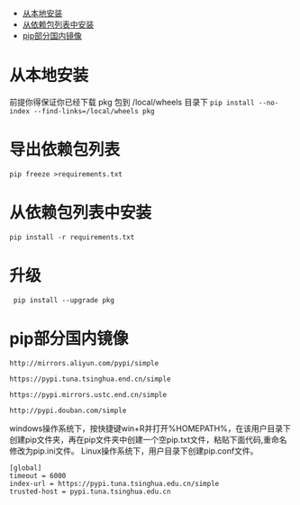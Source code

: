 - [ 从本地安装](#head1)
- [ 从依赖包列表中安装](#head2)
- [ pip部分国内镜像](#head3)
# <span id="head1"> 从本地安装</span>
前提你得保证你已经下载 pkg 包到 /local/wheels 目录下
```pip install --no-index --find-links=/local/wheels pkg```
# 导出依赖包列表
```pip freeze >requirements.txt```
# <span id="head2"> 从依赖包列表中安装</span>
```pip install -r requirements.txt```
# 升级
``` pip install --upgrade pkg```
# <span id="head3"> pip部分国内镜像</span>

```
http://mirrors.aliyun.com/pypi/simple

https://pypi.tuna.tsinghua.end.cn/simple

https://pypi.mirrors.ustc.end.cn/simple

http://pypi.douban.com/simple
```
windows操作系统下，按快捷键win+R并打开%HOMEPATH%，在该用户目录下创建pip文件夹，再在pip文件夹中创建一个空pip.txt文件，粘贴下面代码,重命名修改为pip.ini文件。
Linux操作系统下，用户目录下创建pip.conf文件。
```
[global]
timeout = 6000
index-url = https://pypi.tuna.tsinghua.edu.cn/simple
trusted-host = pypi.tuna.tsinghua.edu.cn
```
